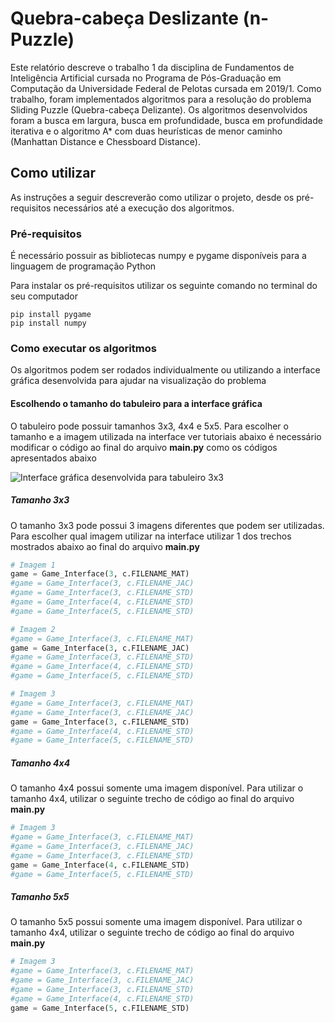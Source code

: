 # Quebra-cabeça Deslizante (n-Puzzle)

Este relatório descreve o trabalho 1 da disciplina de Fundamentos de Inteligência Artificial cursada no Programa de Pós-Graduação em Computação da Universidade Federal de Pelotas cursada  em 2019/1. Como trabalho, foram implementados algoritmos para a resolução do problema Sliding Puzzle (Quebra-cabeça Delizante). Os algoritmos desenvolvidos foram a busca em largura, busca em profundidade, busca em profundidade iterativa e o algoritmo A* com duas heurísticas de menor caminho (Manhattan Distance e Chessboard Distance).

## Como utilizar

As instruções a seguir descreverão como utilizar o projeto, desde os pré-requisitos necessários até a execução dos algoritmos.

### Pré-requisitos

É necessário possuir as bibliotecas numpy e pygame disponíveis para a linguagem de programação Python

Para instalar os pré-requisitos utilizar os seguinte comando no terminal do seu computador
```
pip install pygame
pip install numpy
```

### Como executar os algoritmos

Os algoritmos podem ser rodados individualmente ou utilizando a interface gráfica desenvolvida para ajudar na visualização do problema

#### Escolhendo o tamanho do tabuleiro para a interface gráfica
O tabuleiro pode possuir tamanhos 3x3, 4x4 e 5x5. Para escolher o tamanho e a imagem utilizada na interface ver tutoriais abaixo é necessário modificar o código ao final do arquivo **main.py** como os códigos apresentados abaixo

![Interface gráfica desenvolvida para tabuleiro 3x3](https://github.com/pHgon/8Puzzle-FIA/blob/master/Interface/images/3x3.png)


#####  Tamanho 3x3
O tamanho 3x3 pode possui 3 imagens diferentes que podem ser utilizadas. Para escolher qual imagem utilizar na interface utilizar 1 dos trechos mostrados abaixo ao final do arquivo **main.py**
```python
# Imagem 1 
game = Game_Interface(3, c.FILENAME_MAT)
#game = Game_Interface(3, c.FILENAME_JAC)
#game = Game_Interface(3, c.FILENAME_STD)
#game = Game_Interface(4, c.FILENAME_STD)
#game = Game_Interface(5, c.FILENAME_STD)
```
```python
# Imagem 2
#game = Game_Interface(3, c.FILENAME_MAT)
game = Game_Interface(3, c.FILENAME_JAC)
#game = Game_Interface(3, c.FILENAME_STD)
#game = Game_Interface(4, c.FILENAME_STD)
#game = Game_Interface(5, c.FILENAME_STD)
```
```python
# Imagem 3
#game = Game_Interface(3, c.FILENAME_MAT)
#game = Game_Interface(3, c.FILENAME_JAC)
game = Game_Interface(3, c.FILENAME_STD)
#game = Game_Interface(4, c.FILENAME_STD)
#game = Game_Interface(5, c.FILENAME_STD)
```

#####  Tamanho 4x4
O tamanho 4x4 possui somente uma imagem disponível. Para utilizar o tamanho 4x4, utilizar o seguinte trecho de código ao final do arquivo **main.py**

```python
# Imagem 3
#game = Game_Interface(3, c.FILENAME_MAT)
#game = Game_Interface(3, c.FILENAME_JAC)
#game = Game_Interface(3, c.FILENAME_STD)
game = Game_Interface(4, c.FILENAME_STD)
#game = Game_Interface(5, c.FILENAME_STD)
```

#####  Tamanho 5x5
O tamanho 5x5 possui somente uma imagem disponível. Para utilizar o tamanho 4x4, utilizar o seguinte trecho de código ao final do arquivo **main.py**

```python
# Imagem 3
#game = Game_Interface(3, c.FILENAME_MAT)
#game = Game_Interface(3, c.FILENAME_JAC)
#game = Game_Interface(3, c.FILENAME_STD)
#game = Game_Interface(4, c.FILENAME_STD)
game = Game_Interface(5, c.FILENAME_STD)
```
